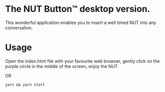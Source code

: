 # The NUT Button™ desktop version.

This wonderful application enables you to insert a well timed NUT into any conversation.

# Usage

Open the index.html file with your favourite web browser, gently click on the purple circle in the middle of the screen, enjoy the NUT

OR

```
yarn && yarn start
```
